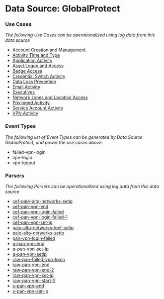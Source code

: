 Data Source: GlobalProtect
==========================

### Use Cases

_The following Use Cases can be operationalized using log data from this data source_

* [Account Creation and Management](usecase_account_creation_and_management.md)
* [Activity Time  and Type](usecase_activity_time__and_type.md)
* [Application Activity](usecase_application_activity.md)
* [Asset Logon and Access](usecase_asset_logon_and_access.md)
* [Badge Access](usecase_badge_access.md)
* [Credential Switch Activity](usecase_credential_switch_activity.md)
* [Data Loss Prevention](usecase_data_loss_prevention.md)
* [Email Activity](usecase_email_activity.md)
* [Executives](usecase_executives.md)
* [Network zones and Location Access](usecase_network_zones_and_location_access.md)
* [Privileged Activity](usecase_privileged_activity.md)
* [Service Account Activity](usecase_service_account_activity.md)
* [VPN Activity](usecase_vpn_activity.md)


### Event Types

_The following list of Event Types can be generated by Data Source GlobalProtect, and power the use cases above:_

- failed-vpn-login
- vpn-login
- vpn-logout


### Parsers

_The following Parsers can be operationalized using log data from this data source_

* [cef-palo-alto-networks-setip](parserContent_cef-palo-alto-networks-setip.md)
* [cef-pan-vpn-end](parserContent_cef-pan-vpn-end.md)
* [cef-pan-vpn-login-failed](parserContent_cef-pan-vpn-login-failed.md)
* [cef-pan-vpn-login-failed-1](parserContent_cef-pan-vpn-login-failed-1.md)
* [cef-pan-vpn-set-ip](parserContent_cef-pan-vpn-set-ip.md)
* [palo-alto-networks-leef-setip](parserContent_palo-alto-networks-leef-setip.md)
* [palo-alto-networks-setip](parserContent_palo-alto-networks-setip.md)
* [pan-vpn-login-failed](parserContent_pan-vpn-login-failed.md)
* [q-pan-vpn-end](parserContent_q-pan-vpn-end.md)
* [q-pan-vpn-set-ip](parserContent_q-pan-vpn-set-ip.md)
* [q-pan-vpn-setip](parserContent_q-pan-vpn-setip.md)
* [raw-pan-failed-vpn-login](parserContent_raw-pan-failed-vpn-login.md)
* [raw-pan-vpn-end](parserContent_raw-pan-vpn-end.md)
* [raw-pan-vpn-end-2](parserContent_raw-pan-vpn-end-2.md)
* [raw-pan-vpn-set-ip](parserContent_raw-pan-vpn-set-ip.md)
* [raw-pan-vpn-start-2](parserContent_raw-pan-vpn-start-2.md)
* [s-pan-vpn-end](parserContent_s-pan-vpn-end.md)
* [s-pan-vpn-set-ip](parserContent_s-pan-vpn-set-ip.md)
